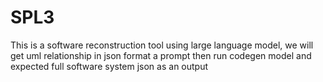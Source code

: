 # SPL3
This is a software reconstruction tool using large language model, we will get uml relationship in json format a prompt then run codegen model and expected full software system json as an output
